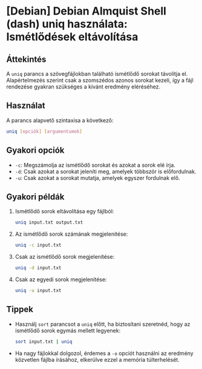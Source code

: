 # [Debian] Debian Almquist Shell (dash) uniq használata: Ismétlődések eltávolítása

## Áttekintés
A `uniq` parancs a szövegfájlokban található ismétlődő sorokat távolítja el. Alapértelmezés szerint csak a szomszédos azonos sorokat kezeli, így a fájl rendezése gyakran szükséges a kívánt eredmény eléréséhez.

## Használat
A parancs alapvető szintaxisa a következő:

```bash
uniq [opciók] [argumentumok]
```

## Gyakori opciók
- `-c`: Megszámolja az ismétlődő sorokat és azokat a sorok elé írja.
- `-d`: Csak azokat a sorokat jeleníti meg, amelyek többször is előfordulnak.
- `-u`: Csak azokat a sorokat mutatja, amelyek egyszer fordulnak elő.

## Gyakori példák
1. Ismétlődő sorok eltávolítása egy fájlból:
   ```bash
   uniq input.txt output.txt
   ```

2. Az ismétlődő sorok számának megjelenítése:
   ```bash
   uniq -c input.txt
   ```

3. Csak az ismétlődő sorok megjelenítése:
   ```bash
   uniq -d input.txt
   ```

4. Csak az egyedi sorok megjelenítése:
   ```bash
   uniq -u input.txt
   ```

## Tippek
- Használj `sort` parancsot a `uniq` előtt, ha biztosítani szeretnéd, hogy az ismétlődő sorok egymás mellett legyenek:
  ```bash
  sort input.txt | uniq
  ```
- Ha nagy fájlokkal dolgozol, érdemes a `-o` opciót használni az eredmény közvetlen fájlba írásához, elkerülve ezzel a memória túlterhelését.
